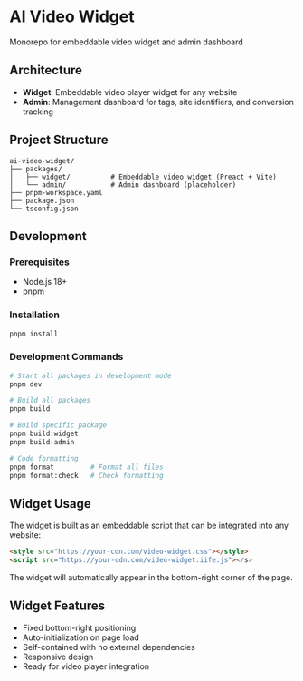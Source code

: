 # AI Video Widget

Monorepo for embeddable video widget and admin dashboard

## Architecture

- **Widget**: Embeddable video player widget for any website
- **Admin**: Management dashboard for tags, site identifiers, and conversion tracking

## Project Structure

```
ai-video-widget/
├── packages/
│   ├── widget/          # Embeddable video widget (Preact + Vite)
│   └── admin/           # Admin dashboard (placeholder)
├── pnpm-workspace.yaml
├── package.json
└── tsconfig.json
```

## Development

### Prerequisites

- Node.js 18+
- pnpm

### Installation

```bash
pnpm install
```

### Development Commands

```bash
# Start all packages in development mode
pnpm dev

# Build all packages
pnpm build

# Build specific package
pnpm build:widget
pnpm build:admin

# Code formatting
pnpm format         # Format all files
pnpm format:check   # Check formatting
```

## Widget Usage

The widget is built as an embeddable script that can be integrated into any website:

```html
<style src="https://your-cdn.com/video-widget.css"></style>
<script src="https://your-cdn.com/video-widget.iife.js"></s>
```

The widget will automatically appear in the bottom-right corner of the page.

## Widget Features

- Fixed bottom-right positioning
- Auto-initialization on page load
- Self-contained with no external dependencies
- Responsive design
- Ready for video player integration
